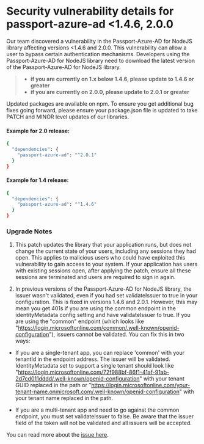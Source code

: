 Security vulnerability details for passport-azure-ad <1.4.6, 2.0.0
===================

Our team discovered a vulnerability in the Passport-Azure-AD for NodeJS library affecting versions <1.4.6 and 2.0.0. This vulnerability can allow a user to bypass certain authentication mechanisms. Developers using the Passport-Azure-AD for NodeJS library need to download the latest version of the Passport-Azure-AD for NodeJS library. 

> - **if you are currently on 1.x below 1.4.6, please update to 1.4.6 or
>   greater**
> - **if you are currently on 2.0.0, please update to 2.0.1 or
>   greater**

Updated packages are available on npm. To ensure you get additional bug fixes going forward, please ensure your package.json file is updated to take PATCH and MINOR level updates of our libraries. 

#### Example for 2.0 release: 
```sh
{ 
  "dependencies": { 
    "passport-azure-ad": "^2.0.1"
  } 
} 
```
#### Example for 1.4 release:  
```sh
{ 
  "dependencies": { 
    "passport-azure-ad": "^1.4.6" 
  } 
} 
```
### Upgrade Notes

1. This patch updates the library that your application runs, but does not change the current state of your users, including any sessions they had open. This applies to malicious users who could have exploited this vulnerability to gain access to your system. If your application has users with existing sessions open, after applying the patch, ensure all these sessions are terminated and users are required to sign in again. 


2. In previous versions of the Passport-Azure-AD for NodeJS library, the issuer wasn't validated, even if you had set validateIssuer to true in your configuration. This is fixed in versions 1.4.6 and 2.0.1. However, this may mean you get 401s if you are using the common endpoint in the identityMetadata config setting and have validateIssuer to true. If you are using the "common" endpoint (which looks like "https://login.microsoftonline.com/common/.well-known/openid-configuration"), issuers cannot be validated. You can fix this in two ways: 

 - If you are a single-tenant app, you can replace 'common' with your tenantId in the endpoint address. The issuer will be validated. IdentityMetadata set to support a single tenant should look like "https://login.microsoftonline.com/72f988bf-86f1-41af-91ab-2d7cd011dddd/.well-known/openid-configuration" with your tenant GUID replaced in the path or "https://login.microsoftonline.com/your-tenant-name.onmicrosoft.com/.well-known/openid-configuration" with your tenant name replaced in the path.

 - If you are a multi-tenant app and need to go against the common endpoint, you must set validateIssuer to false. Be aware that the issuer field of the token will not be validated and all issuers will be accepted. 

You can read more about the [issue here].

[//]: # (These are reference links used in the body of this note.)
   [issue here]: http://support.microsoft.com/kb/3187742
